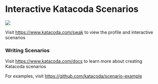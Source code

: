 # Interactive Katacoda Scenarios

[![](http://shields.katacoda.com/katacoda/swak/count.svg)](https://www.katacoda.com/swak "Get your profile on Katacoda.com")

Visit https://www.katacoda.com/swak to view the profile and interactive scenarios

### Writing Scenarios
Visit https://www.katacoda.com/docs to learn more about creating Katacoda scenarios

For examples, visit https://github.com/katacoda/scenario-example
